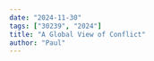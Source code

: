 ```yaml
---
date: "2024-11-30"
tags: ["30239", "2024"]
title: "A Global View of Conflict"
author: "Paul"
---
```

